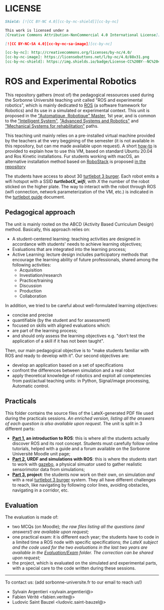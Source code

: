 # LICENSE
```markdown
Shield: [![CC BY-NC 4.0][cc-by-nc-shield]][cc-by-nc]

This work is licensed under a
[Creative Commons Attribution-NonCommercial 4.0 International License][cc-by-nc].

[![CC BY-NC-SA 4.0][cc-by-nc-sa-image]][cc-by-nc]

[cc-by-nc]: http://creativecommons.org/licenses/by-nc/4.0/
[cc-by-nc-image]: https://licensebuttons.net/l/by-nc/4.0/88x31.png
[cc-by-nc-shield]: https://img.shields.io/badge/License-CC%20BY--NC%204.0-lightgrey.svg
```
# ROS and Experimental Robotics

This repository gathers (most of) the pedagogical ressources used during the Sorbonne Université teaching unit called "ROS and experimental robotics", which is mainly dedicated to [ROS](https://www.ros.org/) (a software framework for Robotics) and its use in a simulated or experimental context. 
This unit is proposed in the ["Automatique, Robotique" Master]([https://www.google.com](https://sciences.sorbonne-universite.fr/formation-sciences/offre-de-formation/masters/master-automatique-robotique)), 1st year, and is common to the ["Intelligent System"](https://sciences.sorbonne-universite.fr/formation-sciences/offre-de-formation/masters/master-automatique-robotique/parcours-ingenierie-des), ["Advanced Systems and Robotics"](https://sciences.sorbonne-universite.fr/formation-sciences/offre-de-formation/masters/master-automatique-robotique/parcours-systemes) and ["Mechanical Systems for rehabilitation"](https://sciences.sorbonne-universite.fr/formation-sciences/offre-de-formation/masters/master-electronique-energie-electrique-automatique-1) paths.

This teaching unit mainly relies on a pre-installed virtual machine provided by the teachers at the very beggining of the semester (it is not available in this repository, but can me made available upon request). A short [how-to](Practicals/Installation/installation.pdf) is provided to explain how to use this VM, based on standard Ubuntu 20.04 and Ros Kinetic installations. Fur students working with macOS, an alternative installation method based on [RoboStack](https://robostack.github.io/) is proposed [in the repository](Practicals/macOS/Robostack_on_macOS.pdf)

The students have access to about 30 [turtlebot 3 burger](https://emanual.robotis.com/docs/en/platform/turtlebot3/overview/). Each robot emits a wifi hotspot with a SSID ***turtlebotX_wifi***, with $X$ the number of the robot sticked on the higher plate. The way to interact with the robot through ROS (wifi connection, network parameterization of the VM, etc.) is indicated in the [turtlebot guide](Practicals/Turtlebot_guide/turtlebot_guide.pdf) document.

## Pedagogical approach
The unit is mainly rooted on the ABCD (Activity Based Curriculum Design) method. Basically, this approach relies on:
- A student-centered learning: teaching activities are designed in accordance with students' needs to achieve learning objectives;
- Evaluations that are integrated into the learning process;
- Active Learning: lecture design includes participatory methods that encourage the learning ability of future professionals, shared among the following activities:
  - Acquisition
  - Investiation/research
  - Practice/training
  - Discussion
  - Production
  - Collaboration

In addition, we tried to be careful about well-formulated learning objectives:  
- concise and precise
- quantifiable (by the student and for assessment)
- focused on skills 
with aligned evaluations which:
- are part of the learning process;
- and should only assess the learning objectives e.g. "don’t test the application of a skill if it has not been taught".

Then, our main pedagogical objective is to "make students familiar with ROS and ready to develop with it".
Our second objectives are:
- develop an application based on a set of specifications 
- confront the differences between simulation and a real robot
- apply theoretical knowledge of robotics and exploit all competencies from past/actual teaching units: in Python, Signal/image processing, Automatic control.

## Practicals
This folder contains the source files of the LateX-generated PDF file used during the practicals sessions. *An enriched version, listing all the answers of each question is also available upon request.*
The unit is split in 3 different parts:
- **[Part 1](Practicals/Part_1), an introduction to ROS**: this is where all the students actually discover ROS and its root concept. Students must carefully follow online tutorials, helped with a guide and a forum available on the Sorbonne Université Moodle unit page;
- **[Part 2](Practicals/Part_2), URDF and simulations with ROS**: this is where the students start to work with [gazebo](https://gazebosim.org/), a physical simuator used to gather realistic sensorimotor data from simulations;
- **[Part 3](Practicals/Part_3), project**: the students now work on their own, on simulation *and* with a real [turtlebot 3 burger](https://emanual.robotis.com/docs/en/platform/turtlebot3/overview/) system. They all have different challenges to reach, like navigating by following color lines, avoiding obstacles, navigating in a corridor, etc.

## Evaluation
The evaluation is made of:
- two MCQs (on Moodle); *the raw files listing all the questions (and answers!) are available upon request;*
- one practical exam: it is different each year; the students have to code in a limited time a ROS node with specific specifications; *the LateX subject and the code used for the two evaluations in the last two years are available in the [Evaluation/Exam](Evaluation/Exam) folder. The correction can be shared upon request;*
- the project, which is evaluated on the simulated and experimental parts, with a special care to the code written during these sessions.

---

To contact us: (add sorbonne-universite.fr to our email to reach us!)
- Sylvain Argentieri <sylvain.argentieri@>
- Fabien Vérité <fabien.verite@>
- Ludovic Saint Bauzel <ludovic.saint-bauzel@>
